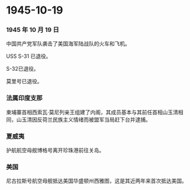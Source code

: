 # 1945-10-19

### 1945 年 10 月 19 日

中国共产党军队袭击了美国海军陆战队的火车和飞机。

USS S-31 已退役。

S-32已退役。

莫里号已退役。

### 法属印度支那

柬埔寨首相西索瓦·莫尼列亲王组建了内阁，其成员基本与其前任首相山玉清相同，山玉清因反荷兰民族主义情绪而被盟军当局赶下台并逮捕。

### 夏威夷

护航航空母舰博格号离开珍珠港前往关岛。

### 美国

尼古拉斯号航空母舰抵达美国华盛顿州西雅图，这是其近两年来首次抵达美国。